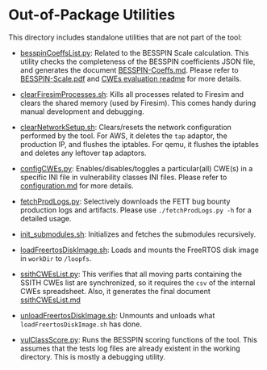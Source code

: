 # Out-of-Package Utilities #

This directory includes standalone utilities that are not part of the tool:

- [besspinCoeffsList.py](./besspinCoeffsList.py): Related to the BESSPIN Scale calculation. This utility checks the completeness of the BESSPIN coefficients JSON file, and generates the document [BESSPIN-Coeffs.md](../docs/cwesEvaluation/BESSPIN-Coeffs.md). Please refer to [BESSPIN-Scale.pdf](../docs/cwesEvaluation/BESSPIN-Scale.pdf) and [CWEs evaluation readme](../docs/cwesEvaluation/README.md) for more details.

- [clearFiresimProcesses.sh](./clearFiresimProcesses.sh): Kills all processes related to Firesim and clears the shared memory (used by Firesim). This comes handy during manual development and debugging.

- [clearNetworkSetup.sh](./clearNetworkSetup.sh): Clears/resets the network configuration performed by the tool. For AWS, it deletes the `tap` adaptor, the production IP, and flushes the iptables. For qemu, it flushes the iptables and deletes any leftover tap adaptors.

- [configCWEs.py](./configCWEs.py): Enables/disables/toggles a particular(all) CWE(s) in a specific INI file in vulnerability classes INI files. Please refer to [configuration.md](../docs/cwesEvaluation/configuration.md) for more details. 

- [fetchProdLogs.py](./fetchProdLogs.py): Selectively downloads the FETT bug bounty production logs and artifacts. Please use `./fetchProdLogs.py -h` for a detailed usage.

- [init_submodules.sh](./init_submodules.sh): Initializes and fetches the submodules recursively.

- [loadFreertosDiskImage.sh](./loadFreertosDiskImage.sh): Loads and mounts the FreeRTOS disk image in `workDir` to `/loopfs`.

- [ssithCWEsList.py](./ssithCWEsList.py): This verifies that all moving parts containing the SSITH CWEs list are synchronized, so it requires the `csv` of the internal CWEs spreadsheet. Also, it generates the final document [ssithCWEsList.md ](../docs/cwesEvaluation/ssithCWEsList.md )

- [unloadFreertosDiskImage.sh](./unloadFreertosDiskImage.sh): Unmounts and unloads what `loadFreertosDiskImage.sh` has done.

- [vulClassScore.py](./vulClassScore.py): Runs the BESSPIN scoring functions of the tool. This assumes that the tests log files are already existent in the working directory. This is mostly a debugging utility.
